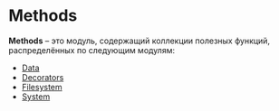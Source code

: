 # Methods
**Methods** – это модуль, содержащий коллекции полезных функций, распределённых по следующим модулям:

* [Data](/docs/Methods/Data.md)
* [Decorators](/docs/Methods/Decorators.md)
* [Filesystem](/docs/Methods/Filesystem.md)
* [System](/docs/Methods/System.md)